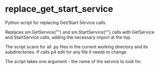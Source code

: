 # replace_get_start_service
Python script for replacing Get/Start Service calls.

Replaces sm.GetService("<service>") and sm.StartService("<service>") calls with Get<service>Service
and Start<service>Service calls, adding the necessary import at the top.

The script scans for all .py files in the current working directory and its subdirectories. If calls p4 edit
for any file it needs to change.

The script takes one argument - the name of the service to look for.
